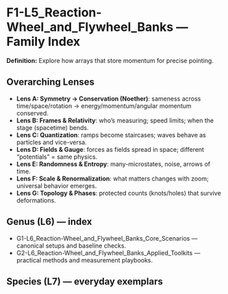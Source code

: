 # F1-L5_Reaction-Wheel_and_Flywheel_Banks — Family Index
**Definition:** Explore how arrays that store momentum for precise pointing.

## Overarching Lenses

- **Lens A: Symmetry -> Conservation (Noether)**: sameness across time/space/rotation → energy/momentum/angular momentum conserved.
- **Lens B: Frames & Relativity**: who’s measuring; speed limits; when the stage (spacetime) bends.
- **Lens C: Quantization**: ramps become staircases; waves behave as particles and vice-versa.
- **Lens D: Fields & Gauge**: forces as fields spread in space; different “potentials” = same physics.
- **Lens E: Randomness & Entropy**: many-microstates, noise, arrows of time.
- **Lens F: Scale & Renormalization**: what matters changes with zoom; universal behavior emerges.
- **Lens G: Topology & Phases**: protected counts (knots/holes) that survive deformations.

## Genus (L6) — index
- G1-L6_Reaction-Wheel_and_Flywheel_Banks_Core_Scenarios — canonical setups and baseline checks.
- G2-L6_Reaction-Wheel_and_Flywheel_Banks_Applied_Toolkits — practical methods and measurement playbooks.

## Species (L7) — everyday exemplars
